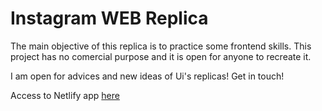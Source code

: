 # Instagram WEB Replica

The main objective of this replica is to practice some frontend skills. This project has no comercial purpose and it is open for anyone to recreate it.

I am open for advices and new ideas of Ui's replicas! Get in touch!

Access to Netlify app [here](https://flamboyant-thompson-06055a.netlify.app)
